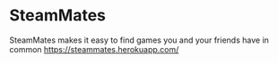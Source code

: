 # SteamMates
SteamMates makes it easy to find games you and your friends have in common https://steammates.herokuapp.com/
